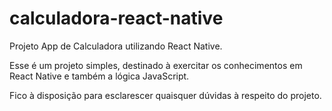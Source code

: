 # calculadora-react-native
Projeto App de Calculadora utilizando React Native.

Esse é um projeto simples, destinado à exercitar os conhecimentos em React Native e também a lógica JavaScript.

Fico à disposição para esclarescer quaisquer dúvidas à respeito do projeto.
